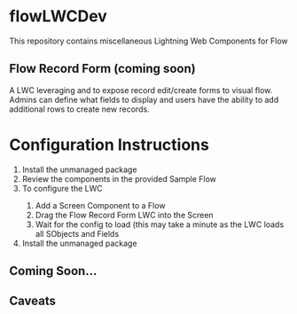# flowLWCDev
This repository contains miscellaneous Lightning Web Components for Flow

<h2>Flow Record Form (coming soon)</h2>
<p>A LWC leveraging <lightning-record-edit-form> and <lightning-layout> to expose record edit/create forms to visual flow. Admins can define what fields to display and users have the ability to add additional rows to create new records.</p>
  <h1>Configuration Instructions</h1>
  <ol>
    <li>Install the unmanaged package</li>
    <li>Review the components in the provided Sample Flow</li>
    <li>To configure the LWC</li>
      <ol>
        <li>Add a Screen Component to a Flow</li>
        <li>Drag the Flow Record Form LWC into the Screen</li>
        <li>Wait for the config to load (this may take a minute as the LWC loads all SObjects and Fields</li>
      </ol>
    <li>Install the unmanaged package</li>
  </ol>
  <h2>Coming Soon...</h2>
  
  <h2>Caveats</h2>

